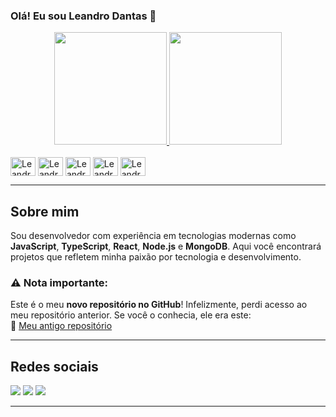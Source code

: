 
### Olá! Eu sou Leandro Dantas 👋  
<div align="center">
  <a href="https://github.com/leandrosuy">
    <img height="180em" src="https://github-readme-stats.vercel.app/api?username=leandrosuy&show_icons=true&theme=dark&include_all_commits=true&count_private=true"/>
    <img height="180em" src="https://github-readme-stats.vercel.app/api/top-langs/?username=leandrosuy&layout=compact&langs_count=7&theme=dark"/>
  </a>
</div>

<div style="display: inline_block"><br>
  <img align="center" alt="Leandro-Js" height="30" width="40" src="https://cdn.jsdelivr.net/gh/devicons/devicon/icons/javascript/javascript-original.svg">
  <img align="center" alt="Leandro-Ts" height="30" width="40" src="https://cdn.jsdelivr.net/gh/devicons/devicon/icons/typescript/typescript-original.svg">
  <img align="center" alt="Leandro-React" height="30" width="40" src="https://cdn.jsdelivr.net/gh/devicons/devicon/icons/react/react-original.svg">
  <img align="center" alt="Leandro-Mongo" height="30" width="40" src="https://cdn.jsdelivr.net/gh/devicons/devicon/icons/mongodb/mongodb-original.svg">
  <img align="center" alt="Leandro-Node" height="30" width="40" src="https://cdn.jsdelivr.net/gh/devicons/devicon/icons/nodejs/nodejs-original.svg">
</div>

---

## Sobre mim  
Sou desenvolvedor com experiência em tecnologias modernas como **JavaScript**, **TypeScript**, **React**, **Node.js** e **MongoDB**. Aqui você encontrará projetos que refletem minha paixão por tecnologia e desenvolvimento.  

### ⚠️ Nota importante:  
Este é o meu **novo repositório no GitHub**! Infelizmente, perdi acesso ao meu repositório anterior. Se você o conhecia, ele era este:  
🔗 [Meu antigo repositório](https://github.com/leandrosuy)  

---

## Redes sociais  
<div>
  <a href="https://www.instagram.com/_su7" target="_blank"><img src="https://img.shields.io/badge/-Instagram-%23E4405F?style=for-the-badge&logo=instagram&logoColor=white" target="_blank"></a>
  <a href="mailto:leandrosuy@gmail.com"><img src="https://img.shields.io/badge/-Gmail-%23333?style=for-the-badge&logo=gmail&logoColor=white" target="_blank"></a>
  <a href="https://www.linkedin.com/in/leandro-dantas-1959b711b/" target="_blank"><img src="https://img.shields.io/badge/-LinkedIn-%230077B5?style=for-the-badge&logo=linkedin&logoColor=white" target="_blank"></a> 
</div>

--- 
